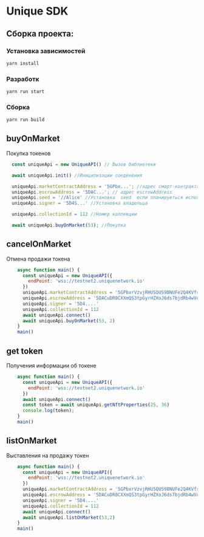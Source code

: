 # Unique SDK

## Сборка проекта:

### Установка зависимостей
```bash
yarn install
```

### Разработк
```bash
yarn run start
```

### Cборка
```bash
yarn run build
```

## buyOnMarket
Покупка токенов
```js
  const uniqueApi = new UniqueAPI() // Вызов библиотеки

  await uniqueApi.init() //Иницилизации соеденения

  uniqueApi.marketContractAddress = '5GPbx...'; //адрес смарт-контракта
  uniqueApi.escrowAddress = '5DAC...'; // адрес escrowAddress
  uniqueApi.seed = '//Alice' //Установка  seed  если планируеться испольввать как backend библиотеку
  uniqueApi.signer = '5D4S...' //Установка владельца

  uniqueApi.collectionId = 112 //Номер коллекции

  await uniqueApi.buyOnMarket(53); //Покупка
```

## cancelOnMarket
Отмена продажи токена
```js
    async function main() {
      const uniqueApi = new UniqueAPI({
        endPoint: 'wss://testnet2.uniquenetwork.io'
      })
      uniqueApi.marketContractAddress = '5GPbxrVzvjRHUSQUS9BNUFe2Q4KVfsYZtG1CTRaqe51rNSAX'
      uniqueApi.escrowAddress = '5DACuDR8CXXmQS3tpGyrHZXoJ6ds7bjdRb4wVqqSt2CMfAoG'
      uniqueApi.signer = '5D4....'
      uniqueApi.collectionId = 112
      await uniqueApi.connect()
      await uniqueApi.buyOnMarket(53, 2)
    }
    main()
```
## get token
Получения информации об токене
```js
    async function main() {
      const uniqueApi = new UniqueAPI({
        endPoint: 'wss://testnet2.uniquenetwork.io'
      })
      await uniqueApi.connect()
      const token = await uniqueApi.getNftProperties(25, 36)
      console.log(token);
    }
    main()
```

## listOnMarket
Выставления на продажу токен
```js
    async function main() {
      const uniqueApi = new UniqueAPI({
        endPoint: 'wss://testnet2.uniquenetwork.io'
      })
      uniqueApi.marketContractAddress = '5GPbxrVzvjRHUSQUS9BNUFe2Q4KVfsYZtG1CTRaqe51rNSAX'
      uniqueApi.escrowAddress = '5DACuDR8CXXmQS3tpGyrHZXoJ6ds7bjdRb4wVqqSt2CMfAoG'
      uniqueApi.signer = '5D4....'
      uniqueApi.collectionId = 112
      await uniqueApi.connect()
      await uniqueApi.listOnMarket(53,2)
    }
    main()
```
